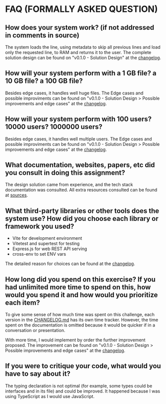 # FAQ (FORMALLY ASKED QUESTION)

## How does your system work? (if not addressed in comments in source)

The system loads the line, using metadata to skip all previous lines and load
only the requested line, to RAM and returns it to the user. The complete
solution design can be found on "v0.1.0 - Solution Design" at the
[changelog](./CHANGELOG.md).

## How will your system perform with a 1 GB file? a 10 GB file? a 100 GB file?

Besides edge cases, it handles well huge files. The Edge cases and possible
improviments can be found on "v0.1.0 - Solution Design > Possible improvements
and edge cases" at the [changelog](./CHANGELOG.md).

## How will your system perform with 100 users? 10000 users? 1000000 users?

Besides edge cases, it handles well multiple users. The Edge cases and possible
improviments can be found on "v0.1.0 - Solution Design > Possible improvements
and edge cases" at the [changelog](./CHANGELOG.md).

## What documentation, websites, papers, etc did you consult in doing this assignment?

The design solution came from experience, and the tech stack documentation was
consulted. All extra resources consulted can be found at
[sources](./SOURCES.md).

## What third-party libraries or other tools does the system use? How did you choose each library or framework you used?

- Vite for development environment
- Vitetest and supertest for testing
- Express.js for web REST API serving
- cross-env to set ENV vars

The detailed reason for choices can be found at the
[changelog](./CHANGELOG.md).

## How long did you spend on this exercise? If you had unlimited more time to spend on this, how would you spend it and how would you prioritize each item?

To give some sense of how much time was spent on this challenge, each version
in the [CHANGELOG.md](./CHALLENGE.md) has its own time tracker. However, the
time spent on the documentation is omitted because it would be quicker if in a
conversation or presentation.

With more time, I would implement by order the further improvement proposed.
The improvement can be found on "v0.1.0 - Solution Design > Possible
improvements and edge cases" at the [changelog](./CHANGELOG.md).

## If you were to critique your code, what would you have to say about it?

The typing declaration is not optimal (for example, some types could be
interfaces and in its file) and could be improved. It happened because I was
using TypeScript as I would use JavaScript.
